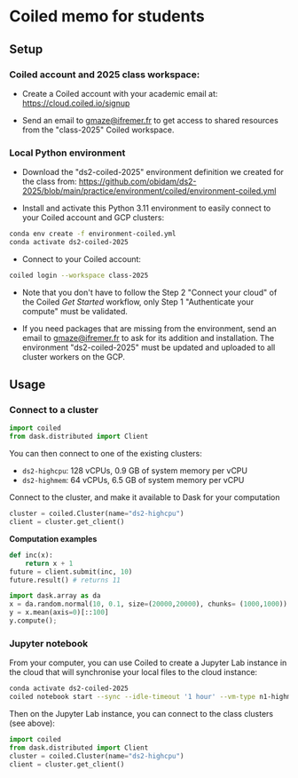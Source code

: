 # Coiled memo for students

## Setup

### Coiled account and 2025 class workspace:
- Create a Coiled account with your academic email at:
  https://cloud.coiled.io/signup

- Send an email to gmaze@ifremer.fr to get access to shared resources from the "class-2025" Coiled workspace.

### Local Python environment

- Download the "ds2-coiled-2025" environment definition we created for the class from:
  https://github.com/obidam/ds2-2025/blob/main/practice/environment/coiled/environment-coiled.yml

- Install and activate this Python 3.11 environment to easily connect to your Coiled account and GCP clusters:
```bash
conda env create -f environment-coiled.yml
conda activate ds2-coiled-2025
```

- Connect to your Coiled account:
```bash
coiled login --workspace class-2025
```

- Note that you don't have to follow the Step 2 "Connect your cloud" of the Coiled *Get Started* workflow, only Step 1 "Authenticate your compute" must be validated.

- If you need packages that are missing from the environment, send an email to gmaze@ifremer.fr to ask for its addition and installation. The environment "ds2-coiled-2025" must be updated and uploaded to all cluster workers on the GCP.


## Usage

### Connect to a cluster

```python
import coiled
from dask.distributed import Client
```

You can then connect to one of the existing clusters:

- ``ds2-highcpu``: 128 vCPUs, 0.9 GB of system memory per vCPU
- ``ds2-highmem``: 64 vCPUs, 6.5 GB of system memory per vCPU

Connect to the cluster, and make it available to Dask for your computation
```python
cluster = coiled.Cluster(name="ds2-highcpu")
client = cluster.get_client()
```

**Computation examples**
```python
def inc(x):
    return x + 1
future = client.submit(inc, 10)
future.result() # returns 11
```

```python
import dask.array as da
x = da.random.normal(10, 0.1, size=(20000,20000), chunks= (1000,1000))
y = x.mean(axis=0)[::100]
y.compute();
```


### Jupyter notebook

From your computer, you can use Coiled to create a Jupyter Lab instance in the cloud that will synchronise your local files to the cloud instance:

```bash
conda activate ds2-coiled-2025
coiled notebook start --sync --idle-timeout '1 hour' --vm-type n1-highmem-2 --name notebook-gmaze --software ds2-coiled-2025
```

Then on the Jupyter Lab instance, you can connect to the class clusters (see above):
```python
import coiled
from dask.distributed import Client
cluster = coiled.Cluster(name="ds2-highcpu")
client = cluster.get_client()
```
